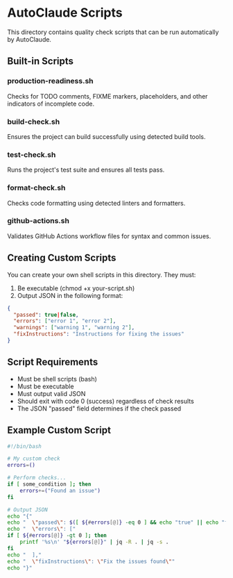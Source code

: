 # AutoClaude Scripts

This directory contains quality check scripts that can be run automatically by AutoClaude.

## Built-in Scripts

### production-readiness.sh
Checks for TODO comments, FIXME markers, placeholders, and other indicators of incomplete code.

### build-check.sh
Ensures the project can build successfully using detected build tools.

### test-check.sh
Runs the project's test suite and ensures all tests pass.

### format-check.sh
Checks code formatting using detected linters and formatters.

### github-actions.sh
Validates GitHub Actions workflow files for syntax and common issues.

## Creating Custom Scripts

You can create your own shell scripts in this directory. They must:

1. Be executable (chmod +x your-script.sh)
2. Output JSON in the following format:

```json
{
  "passed": true|false,
  "errors": ["error 1", "error 2"],
  "warnings": ["warning 1", "warning 2"],
  "fixInstructions": "Instructions for fixing the issues"
}
```

## Script Requirements

- Must be shell scripts (bash)
- Must be executable
- Must output valid JSON
- Should exit with code 0 (success) regardless of check results
- The JSON "passed" field determines if the check passed

## Example Custom Script

```bash
#!/bin/bash

# My custom check
errors=()

# Perform checks...
if [ some_condition ]; then
    errors+=("Found an issue")
fi

# Output JSON
echo "{"
echo "  \"passed\": $([ ${#errors[@]} -eq 0 ] && echo "true" || echo "false"),"
echo "  \"errors\": ["
if [ ${#errors[@]} -gt 0 ]; then
    printf '%s\n' "${errors[@]}" | jq -R . | jq -s .
fi
echo "  ],"
echo "  \"fixInstructions\": \"Fix the issues found\""
echo "}"
```
